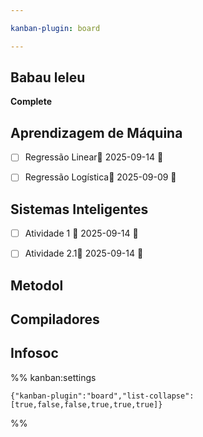 ```yaml
---

kanban-plugin: board

---
```


## Babau leleu

**Complete**


## Aprendizagem de Máquina

- [ ] Regressão Linear📅 2025-09-14 🔼
- [ ] Regressão Logística📅 2025-09-09 🔼


## Sistemas Inteligentes

- [ ] Atividade 1 📅 2025-09-14 🔽
- [ ] Atividade 2.1📅 2025-09-14 🔽


## Metodol



## Compiladores



## Infosoc





%% kanban:settings
```
{"kanban-plugin":"board","list-collapse":[true,false,false,true,true,true]}
```
%%